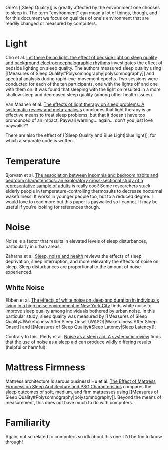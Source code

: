 One's [[Sleep Quality]] is greatly affected by the environment one chooses to sleep in. The term "environment" can mean a lot of things, though, and for this document we focus on qualities of one's environment that are readily changed or measured by computers. 

# Light 
Cho et al. [Let there be no light: the effect of bedside light on sleep quality and background electroencephalographic rhythms](https://www.sciencedirect.com/science/article/pii/S1389945713011350) investigates the effect of bedside lighting on sleep quality. The authors measured sleep quality using [[Measures of Sleep Quality#Polysomnography|polysomnography]] and spectral analysis during rapid-eye-movement epochs. Two sessions were conducted for each of the ten participants, one with the lights off and one with them on. It was found that sleeping with the light on resulted in a more shallow sleep and decreased sleep quality (among other health issues). 

Van Maanen et al. [The effects of light therapy on sleep problems: A systematic review and meta-analysis](https://www.sciencedirect.com/science/article/pii/S1087079215001136) concludes that light therapy is an effective means to treat sleep problems, but that it doesn't have too pronounced of an impact. Paywall warning... again... don't you just love paywalls?? 

There are also the effect of [[Sleep Quality and Blue Light|blue light]], for which a separate node is written. 

# Temperature 
Bjorvatn et al. [The association between insomnia and bedroom habits and bedroom characteristics: an exploratory cross-sectional study of a representative sample of adults](https://www.sciencedirect.com/science/article/pii/S2352721817302346) is really cool! Some researchers stuck elderly people in temperature-controlling thermosuits to decrease nocturnal wakefulness. It works in younger people too, but to a reduced degree. I would love to read more but this paper is paywalled so I cannot. It may be useful if you're looking for references though. 

# Noise 
Noise is a factor that results in elevated levels of sleep disturbances, particularly in urban areas. 

Zaharna et al. [Sleep, noise and health](https://journals.lww.com/nohe/fulltext/2010/12470/sleep,_noise_and_health__review.3.aspx) reviews the effects of sleep deprivation, sleep interruption, and more relevantly the effects of noise on sleep. Sleep disturbances are proportional to the amount of noise experienced. 

## White Noise 
Ebben et al. [The effects of white noise on sleep and duration in individuals living in a high noise environment in New York City](https://pubmed.ncbi.nlm.nih.gov/34049045/) finds white noise to improve sleep quality among individuals bothered by urban noise. In this particular study, sleep quality was measured by [[Measures of Sleep Quality#Wakefulness After Sleep Onset (WASO)|Wakefulness After Sleep Onset]] and [[Measures of Sleep Quality#Sleep Latency|Sleep Latency]]. 

Contrary to this, Riedy et al. [Noise as a sleep aid: A systematic review](https://www.sciencedirect.com/science/article/pii/S1087079220301283) finds that the use of noise as a sleep aid can produce wildly differing results (helpful or harmful). 

# Mattress Firmness 
Mattress architecture is serous business! Hu et al. [The Effect of Mattress Firmness on Sleep Architecture and PSG Characteristics](https://pmc.ncbi.nlm.nih.gov/articles/PMC12071755/) compares the sleep outcomes of soft, medium, and firm mattresses using [[Measures of Sleep Quality#Polysomnography|polysomnography]]. Beyond the means of measurement, this does not have much to do with computers. 

# Familiarity 
Again, not so related to computers so idk about this one. It'd be fun to know through! 

